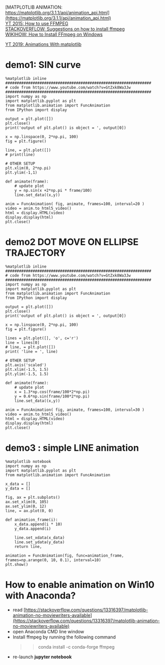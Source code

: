 []()<br>
[MATPLOTLIB ANIMATION:  https://matplotlib.org/3.1.1/api/animation_api.html](https://matplotlib.org/3.1.1/api/animation_api.html)<br>
[YT 2015: How to use FFMPEG](https://www.youtube.com/watch?v=MPV7JXTWPWI)<br>
[STACKOVERFLOW: Suggestions on how to install ffmpeg](https://stackoverflow.com/questions/13316397/matplotlib-animation-no-moviewriters-available)<br>
[WIKIHOW: How to Install FFmpeg on Windows](https://www.wikihow.com/Install-FFmpeg-on-Windows)<br>


[YT 2019: Animations With matplotlib](https://www.youtube.com/watch?v=GtZxk8Wa3Jw)<br>




# demo1: SIN curve

    %matplotlib inline
    ################################################################
    # code from https://www.youtube.com/watch?v=GtZxk8Wa3Jw
    ################################################################
    import numpy as np
    import matplotlib.pyplot as plt
    from matplotlib.animation import FuncAnimation
    from IPython import display

    output = plt.plot([])
    plt.close()
    print('output of plt.plot() is object = ', output[0])

    x = np.linspace(0, 2*np.pi, 100)
    fig = plt.figure()

    line, = plt.plot([])
    # print(line)

    # OTHER SETUP
    plt.xlim(0, 2*np.pi)
    plt.ylim(-1,1)

    def animate(frame):
        # update plot
        y = np.sin(x +2*np.pi * frame/100)
        line.set_data((x,y))

    anim = FuncAnimation( fig, animate, frames=100, interval=20 )    
    video = anim.to_html5_video()
    html = display.HTML(video)
    display.display(html)
    plt.close()
    
    
# demo2 DOT MOVE ON ELLIPSE TRAJECTORY

    %matplotlib inline
    ################################################################
    # code from https://www.youtube.com/watch?v=GtZxk8Wa3Jw
    ################################################################
    import numpy as np
    import matplotlib.pyplot as plt
    from matplotlib.animation import FuncAnimation
    from IPython import display

    output = plt.plot([])
    plt.close()
    print('output of plt.plot() is object = ', output[0])

    x = np.linspace(0, 2*np.pi, 100)
    fig = plt.figure()

    lines = plt.plot([], 'o', c='r')
    line = lines[0]
    # line, = plt.plot([])
    print( 'line = ', line)

    # OTHER SETUP
    plt.axis('scaled')
    plt.xlim(-1.5, 1.5)
    plt.ylim(-1.5, 1.5)

    def animate(frame):
        # update plot
        x = 1.3*np.cos(frame/100*2*np.pi)
        y = 0.6*np.sin(frame/100*2*np.pi)
        line.set_data((x,y))

    anim = FuncAnimation( fig, animate, frames=100, interval=30 )    
    video = anim.to_html5_video()
    html = display.HTML(video)
    display.display(html)
    plt.close()    
    
    
    
# demo3 : simple LINE animation

    %matplotlib notebook
    import numpy as np
    import matplotlib.pyplot as plt
    from matplotlib.animation import FuncAnimation

    x_data = []
    y_data = []

    fig, ax = plt.subplots()
    ax.set_xlim(0, 105)
    ax.set_ylim(0, 12)
    line, = ax.plot(0, 0)

    def animation_frame(i):
        x_data.append(i * 10)
        y_data.append(i)

        line.set_xdata(x_data)
        line.set_ydata(y_data)
        return line, 

    animation = FuncAnimation(fig, func=animation_frame, frames=np.arange(0, 10, 0.1), interval=10)
    plt.show()

# How to enable animation on Win10 with Anaconda?

* read [https://stackoverflow.com/questions/13316397/matplotlib-animation-no-moviewriters-available](https://stackoverflow.com/questions/13316397/matplotlib-animation-no-moviewriters-available)<br>
* open Anaconda CMD line window<br>
* Install ffmpeg by running the following command
    >> conda install -c conda-forge ffmpeg
* re-launch **jupyter notebook**
    
